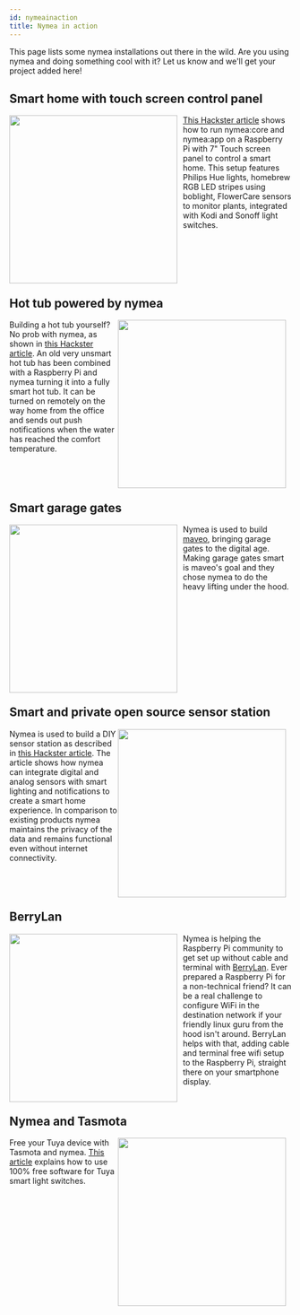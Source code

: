 ```yaml
---
id: nymeainaction
title: Nymea in action
---
```


This page lists some nymea installations out there in the wild. Are you using nymea and doing something cool with it? Let us know and we'll get your project added here!

## Smart home with touch screen control panel

<img src="https://hackster.imgix.net/uploads/attachments/650968/main_image_mUT97rqp6F.jpg?auto=compress%2Cformat&w=900&h=675&fit=min" style="width:300px; float: left; margin-bottom: 0.5em; text-align: center; margin-right: 10px;"> 

[This Hackster article](https://www.hackster.io/michael_zanetti/open-source-smart-home-with-touchscreen-control-panel-55e613) shows how to run nymea:core and nymea:app on a Raspberry Pi with 7" Touch screen panel to control a smart home. This setup features Philips Hue lights, homebrew RGB LED stripes using boblight, FlowerCare sensors to monitor plants, integrated with Kodi and Sonoff light switches.

<p style="clear:both;"></p>

## Hot tub powered by nymea

<img src="https://hackster.imgix.net/uploads/attachments/682275/img_5724_0bbwEg1rDW.JPG?auto=compress%2Cformat&w=900&h=675&fit=min" style="width:300px; float: right; margin-bottom: 0.5em; text-align: center; margin-right: 10px;">

Building a hot tub yourself? No prob with nymea, as shown in [this Hackster article](https://www.hackster.io/124582/open-source-hot-tub-controller-e0a1f3). An old very unsmart hot tub has been combined with a Raspberry Pi and nymea turning it into a fully smart hot tub. It can be turned on remotely on the way home from the office and sends out push notifications when the water has reached the comfort temperature.

<p style="clear:both;"></p>


## Smart garage gates

<img src="https://nymea.io/app/default/assets/addons/default/guh/default-theme/resources/img/services/maveobox.jpg" style="width:300px; float: left; margin-bottom: 0.5em; text-align: center; margin-right: 10px;">

Nymea is used to build [maveo](https://smartwithmaveo.com), bringing garage gates to the digital age. Making garage gates smart is maveo's goal and they chose nymea to do the heavy lifting under the hood.

<p style="clear:both;"></p>

## Smart and private open source sensor station

<img src="https://hackster.imgix.net/uploads/attachments/774565/sensorstation_tlPUMd6iXp.jpg?auto=compress%2Cformat&w=900&h=675&fit=min" style="width:300px; float: right; margin-bottom: 0.5em; text-align: center; margin-right: 10px;">

Nymea is used to build a DIY sensor station as described in [this Hackster article](https://www.hackster.io/simonstuerz/smart-and-private-open-source-sensor-station-c45788). The article shows how nymea can integrate digital and analog sensors with smart lighting and notifications to create a smart home experience. In comparison to existing products nymea maintains the privacy of the data and remains functional even without internet connectivity.

<p style="clear:both;"></p>


## BerryLan

<img src="https://berrylan.app/assets/gif/overview.gif" style="height:300px; float: left; margin-bottom: 0.5em; text-align: center; margin-right: 10px;">

Nymea is helping the Raspberry Pi community to get set up without cable and terminal with [BerryLan](https://berrylan.app). Ever prepared a Raspberry Pi for a non-technical friend? It can be a real challenge to configure WiFi in the destination network if your friendly linux guru from the hood isn't around. BerryLan helps with that, adding cable and terminal free wifi setup to the Raspberry Pi, straight there on your smartphone display.

<p style="clear:both;"></p>

## Nymea and Tasmota

<img src="https://hackster.imgix.net/uploads/attachments/922761/h1_rXLJCj5IXN.jpg?auto=compress%2Cformat&w=900&h=675&fit=min" style="width:300px; float: right; margin-bottom: 0.5em; text-align: center; margin-right: 10px;">

Free your Tuya device with Tasmota and nymea. [This article](https://www.hackster.io/michael_zanetti/smartlife-tuya-wifi-light-switch-with-tasmota-and-nymea-09a7a6) explains how to use 100% free software for Tuya smart light switches.


<p style="clear:both;"></p>
